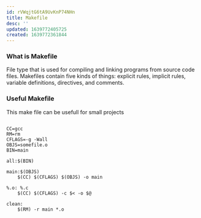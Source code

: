 ```yaml
---
id: rVWqjtG6tA9UvKnP74NHn
title: Makefile
desc: ''
updated: 1639772405725
created: 1639772361844
---
```



### What is Makefile

File type that is used for compiling and linking programs from source code files. Makefiles contain five kinds of things: explicit rules, implicit rules, variable definitions, directives, and comments.

### Useful Makefile

This make file can be usefull for small projects

```shell

CC=gcc
RM=rm
CFLAGS=-g -Wall
OBJS=somefile.o
BIN=main

all:$(BIN)

main:$(OBJS)
    $(CC) $(CFLAGS) $(OBJS) -o main

%.o: %.c
    $(CC) $(CFLAGS) -c $< -o $@

clean: 
    $(RM) -r main *.o

```
